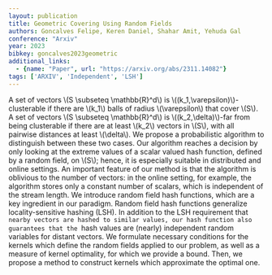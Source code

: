 ```yaml
---
layout: publication
title: Geometric Covering Using Random Fields
authors: Goncalves Felipe, Keren Daniel, Shahar Amit, Yehuda Gal
conference: "Arxiv"
year: 2023
bibkey: goncalves2023geometric
additional_links:
  - {name: "Paper", url: "https://arxiv.org/abs/2311.14082"}
tags: ['ARXIV', 'Independent', 'LSH']
---
```

A set of vectors \\(S \subseteq \mathbb\{R\}^d\\) is \\((k_1,\varepsilon)\\)-clusterable if there are \\(k_1\\) balls of radius \\(\varepsilon\\) that cover \\(S\\). A set of vectors \\(S \subseteq \mathbb\{R\}^d\\) is \\((k_2,\delta)\\)-far from being clusterable if there are at least \\(k_2\\) vectors in \\(S\\), with all pairwise distances at least \\(\delta\\). We propose a probabilistic algorithm to distinguish between these two cases. Our algorithm reaches a decision by only looking at the extreme values of a scalar valued hash function, defined by a random field, on \\(S\\); hence, it is especially suitable in distributed and online settings. An important feature of our method is that the algorithm is oblivious to the number of vectors: in the online setting, for example, the algorithm stores only a constant number of scalars, which is independent of the stream length. We introduce random field hash functions, which are a key ingredient in our paradigm. Random field hash functions generalize locality-sensitive hashing (LSH). In addition to the LSH requirement that ``nearby vectors are hashed to similar values, our hash function also guarantees that the ``hash values are (nearly) independent random variables for distant vectors. We formulate necessary conditions for the kernels which define the random fields applied to our problem, as well as a measure of kernel optimality, for which we provide a bound. Then, we propose a method to construct kernels which approximate the optimal one.

